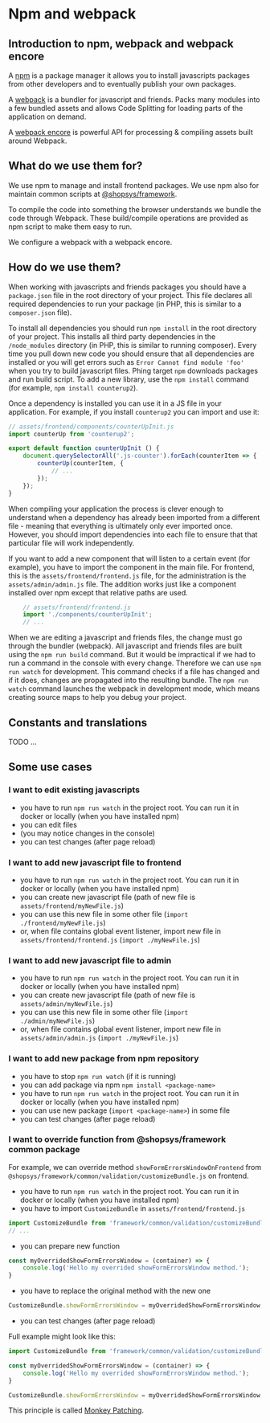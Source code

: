 # Npm and webpack

## Introduction to npm, webpack and webpack encore

A [npm](https://www.npmjs.com/) is a package manager it allows you to install javascripts packages from other developers and to eventually publish your own packages.

A [webpack](https://webpack.js.org/) is a bundler for javascript and friends.
Packs many modules into a few bundled assets and allows Code Splitting for loading parts of the application on demand.

A [webpack encore](https://github.com/symfony/webpack-encore) is powerful API for processing & compiling assets built around Webpack.

## What do we use them for?

We use npm to manage and install frontend packages. 
We use npm also for maintain common scripts at [@shopsys/framework](https://www.npmjs.com/org/shopsys).

To compile the code into something the browser understands we bundle the code through Webpack.
These build/compile operations are provided as npm script to make them easy to run.

We configure a webpack with a webpack encore.

## How do we use them?

When working with javascripts and friends packages you should have a `package.json` file in the root directory of your project.
This file declares all required dependencies to run your package (in PHP, this is similar to a `composer.json` file).

To install all dependencies you should run `npm install` in the root directory of your project.
This installs all third party dependencies in the `/node_modules` directory (in PHP, this is similar to running composer).
Every time you pull down new code you should ensure that all dependencies are installed or you will get errors such as `Error Cannot find module 'foo'` when you try to build javascript files.
Phing target `npm` downloads packages and run build script.
To add a new library, use the `npm install` command (for example, `npm install counterup2`).

Once a dependency is installed you can use it in a JS file in your application.
For example, if you install `counterup2` you can import and use it:

```js
// assets/frontend/components/counterUpInit.js
import counterUp from 'counterup2';

export default function counterUpInit () {
    document.querySelectorAll('.js-counter').forEach(counterItem => {
        counterUp(counterItem, {
            // ...
        });
    });
}
```

When compiling your application the process is clever enough to understand when a dependency has already been imported from a different file - meaning that everything is ultimately only ever imported once.
However, you should import dependencies into each file to ensure that that particular file will work independently.

If you want to add a new component that will listen to a certain event (for example), you have to import the component in the main file.
For frontend, this is the `assets/frontend/frontend.js` file, for the administration is the `assets/admin/admin.js` file.
The addition works just like a component installed over npm except that relative paths are used.

```js
    // assets/frontend/frontend.js
    import './components/counterUpInit';
    // ...
```

When we are editing a javascript and friends files, the change must go through the bundler (webpack).
All javascript and friends files are built using the `npm run build` command.
But it would be impractical if we had to run a command in the console with every change.
Therefore we can use `npm run watch` for development.
This command checks if a file has changed and if it does, changes are propagated into the resulting bundle.
The `npm run watch` command launches the webpack in development mode, which means creating source maps to help you debug your project.

## Constants and translations

TODO ...

## Some use cases

### I want to edit existing javascripts

- you have to run `npm run watch` in the project root. You can run it in docker or locally (when you have installed npm)
- you can edit files
- (you may notice changes in the console)
- you can test changes (after page reload)

### I want to add new javascript file to frontend

- you have to run `npm run watch` in the project root. You can run it in docker or locally (when you have installed npm)
- you can create new javascript file (path of new file is `assets/frontend/myNewFile.js`)
- you can use this new file in some other file (`import ./frontend/myNewFile.js`)
- or, when file contains global event listener, import new file in `assets/frontend/frontend.js` (`import ./myNewFile.js`)

### I want to add new javascript file to admin

- you have to run `npm run watch` in the project root. You can run it in docker or locally (when you have installed npm)
- you can create new javascript file (path of new file is `assets/admin/myNewFile.js`)
- you can use this new file in some other file (`import ./admin/myNewFile.js`)
- or, when file contains global event listener, import new file in `assets/admin/admin.js` (`import ./myNewFile.js`)

### I want to add new package from npm repository

- you have to stop `npm run watch` (if it is running)
- you can add package via npm `npm install <package-name>`
- you have to run `npm run watch` in the project root. You can run it in docker or locally (when you have installed npm)
- you can use new package (`import <package-name>`) in some file
- you can test changes (after page reload)

### I want to override function from @shopsys/framework common package

For example, we can override method `showFormErrorsWindowOnFrontend` from `@shopsys/framework/common/validation/customizeBundle.js` on frontend.

- you have to run `npm run watch` in the project root. You can run it in docker or locally (when you have installed npm)
- you have to import `CustomizeBundle` in `assets/frontend/frontend.js`
```js
import CustomizeBundle from 'framework/common/validation/customizeBundle';
// ...
```
- you can prepare new function
```js
const myOverridedShowFormErrorsWindow = (container) => {
    console.log('Hello my overrided showFormErrorsWindow method.');
}
```
- you have to replace the original method with the new one
```js
CustomizeBundle.showFormErrorsWindow = myOverridedShowFormErrorsWindow;
```
- you can test changes (after page reload)

Full example might look like this:
```js
import CustomizeBundle from 'framework/common/validation/customizeBundle';

const myOverridedShowFormErrorsWindow = (container) => {
    console.log('Hello my overrided showFormErrorsWindow method.');
}

CustomizeBundle.showFormErrorsWindow = myOverridedShowFormErrorsWindow;
```

This principle is called [Monkey Patching](https://www.sitepoint.com/pragmatic-monkey-patching/).
